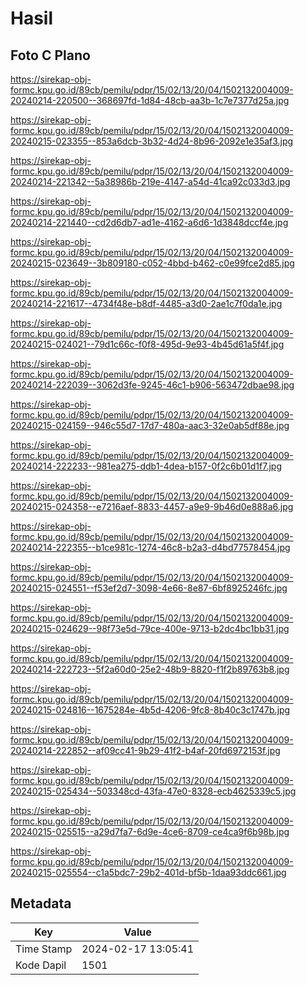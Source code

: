 # Hasil

## Foto C Plano

https://sirekap-obj-formc.kpu.go.id/89cb/pemilu/pdpr/15/02/13/20/04/1502132004009-20240214-220500--368697fd-1d84-48cb-aa3b-1c7e7377d25a.jpg

https://sirekap-obj-formc.kpu.go.id/89cb/pemilu/pdpr/15/02/13/20/04/1502132004009-20240215-023355--853a6dcb-3b32-4d24-8b96-2092e1e35af3.jpg

https://sirekap-obj-formc.kpu.go.id/89cb/pemilu/pdpr/15/02/13/20/04/1502132004009-20240214-221342--5a38986b-219e-4147-a54d-41ca92c033d3.jpg

https://sirekap-obj-formc.kpu.go.id/89cb/pemilu/pdpr/15/02/13/20/04/1502132004009-20240214-221440--cd2d6db7-ad1e-4162-a6d6-1d3848dccf4e.jpg

https://sirekap-obj-formc.kpu.go.id/89cb/pemilu/pdpr/15/02/13/20/04/1502132004009-20240215-023649--3b809180-c052-4bbd-b462-c0e99fce2d85.jpg

https://sirekap-obj-formc.kpu.go.id/89cb/pemilu/pdpr/15/02/13/20/04/1502132004009-20240214-221617--4734f48e-b8df-4485-a3d0-2ae1c7f0da1e.jpg

https://sirekap-obj-formc.kpu.go.id/89cb/pemilu/pdpr/15/02/13/20/04/1502132004009-20240215-024021--79d1c66c-f0f8-495d-9e93-4b45d61a5f4f.jpg

https://sirekap-obj-formc.kpu.go.id/89cb/pemilu/pdpr/15/02/13/20/04/1502132004009-20240214-222039--3062d3fe-9245-46c1-b906-563472dbae98.jpg

https://sirekap-obj-formc.kpu.go.id/89cb/pemilu/pdpr/15/02/13/20/04/1502132004009-20240215-024159--946c55d7-17d7-480a-aac3-32e0ab5df88e.jpg

https://sirekap-obj-formc.kpu.go.id/89cb/pemilu/pdpr/15/02/13/20/04/1502132004009-20240214-222233--981ea275-ddb1-4dea-b157-0f2c6b01d1f7.jpg

https://sirekap-obj-formc.kpu.go.id/89cb/pemilu/pdpr/15/02/13/20/04/1502132004009-20240215-024358--e7216aef-8833-4457-a9e9-9b46d0e888a6.jpg

https://sirekap-obj-formc.kpu.go.id/89cb/pemilu/pdpr/15/02/13/20/04/1502132004009-20240214-222355--b1ce981c-1274-46c8-b2a3-d4bd77578454.jpg

https://sirekap-obj-formc.kpu.go.id/89cb/pemilu/pdpr/15/02/13/20/04/1502132004009-20240215-024551--f53ef2d7-3098-4e66-8e87-6bf8925246fc.jpg

https://sirekap-obj-formc.kpu.go.id/89cb/pemilu/pdpr/15/02/13/20/04/1502132004009-20240215-024629--98f73e5d-79ce-400e-9713-b2dc4bc1bb31.jpg

https://sirekap-obj-formc.kpu.go.id/89cb/pemilu/pdpr/15/02/13/20/04/1502132004009-20240214-222723--5f2a60d0-25e2-48b9-8820-f1f2b89763b8.jpg

https://sirekap-obj-formc.kpu.go.id/89cb/pemilu/pdpr/15/02/13/20/04/1502132004009-20240215-024816--1675284e-4b5d-4206-9fc8-8b40c3c1747b.jpg

https://sirekap-obj-formc.kpu.go.id/89cb/pemilu/pdpr/15/02/13/20/04/1502132004009-20240214-222852--af09cc41-9b29-41f2-b4af-20fd6972153f.jpg

https://sirekap-obj-formc.kpu.go.id/89cb/pemilu/pdpr/15/02/13/20/04/1502132004009-20240215-025434--503348cd-43fa-47e0-8328-ecb4625339c5.jpg

https://sirekap-obj-formc.kpu.go.id/89cb/pemilu/pdpr/15/02/13/20/04/1502132004009-20240215-025515--a29d7fa7-6d9e-4ce6-8709-ce4ca9f6b98b.jpg

https://sirekap-obj-formc.kpu.go.id/89cb/pemilu/pdpr/15/02/13/20/04/1502132004009-20240215-025554--c1a5bdc7-29b2-401d-bf5b-1daa93ddc661.jpg


## Metadata

| Key        | Value               |
| ---------- | ------------------- |
| Time Stamp | 2024-02-17 13:05:41 |
| Kode Dapil | 1501                |



